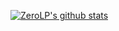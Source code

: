 [![ZeroLP's github stats](https://github-readme-stats.vercel.app/api?username=ZeroLP&count_private=true&theme=tokyonight)](https://github.com/ZeroLP/github-readme-stats)

<!--
**ZeroLP/ZeroLP** is a ✨ _special_ ✨ repository because its `README.md` (this file) appears on your GitHub profile.
